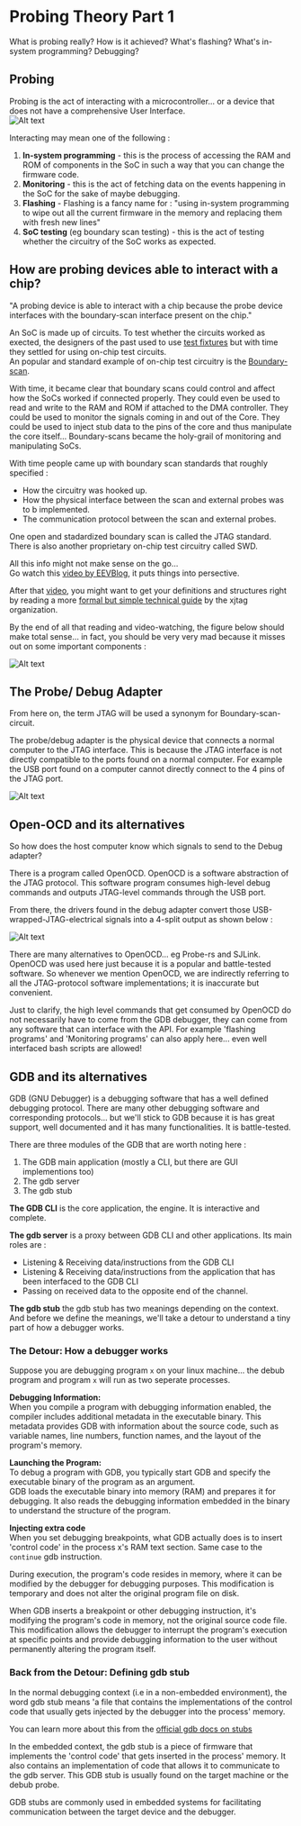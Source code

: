 # Probing Theory Part 1


What is probing really? How is it achieved? What's flashing? What's in-system programming? Debugging?  

## Probing
Probing is the act of interacting with a microcontroller... or a device that does not have a comprehensive User Interface.  
![Alt text](img/probe_scifi.png)

Interacting may mean one of the following :  
 
1. **In-system programming** - this is the process of accessing the RAM and ROM of components in the SoC in such a way that you can change the firmware code.  
2. **Monitoring** - this is the act of fetching data on the events happening in the SoC for the sake of maybe debugging.  
3. **Flashing** - Flashing is a fancy name for : "using in-system programming to wipe out all the current firmware in the memory and replacing them with fresh new lines"
4. **SoC testing** (eg boundary scan testing) - this is the act of testing whether the circuitry of the SoC works as expected.  


## How are probing devices able to interact with a chip? 

"A probing device is able to interact with a chip because the probe device interfaces with the boundary-scan interface present on the chip."  

An SoC is made up of circuits. To test whether the circuits worked as exected, the designers of the past used to use [test fixtures][test-fixtures] but with time they settled for using on-chip test circuits.  
An popular and standard example of on-chip test circuitry is the [Boundary-scan][what-is-a-boundary-scan].  

With time, it became clear that boundary scans could control and affect how the SoCs worked if connected properly. They could even be used to read and write to the RAM and ROM if attached to the DMA controller. They could be used to monitor the signals coming in and out of the Core. They could be used to inject stub data to the pins of the core and thus manipulate the core itself... Boundary-scans became the holy-grail of monitoring and manipulating SoCs.  

With time people came up with boundary scan standards that roughly specified : 
- How the circuitry was hooked up. 
- How the physical interface between the scan and external probes was to b implemented. 
- The communication protocol between the scan and external probes.

One open and stadardized boundary scan is called the JTAG standard.  
There is also another proprietary on-chip test circuitry called SWD.  

All this info might not make sense on the go...    
Go watch this [video by EEVBlog][jtag-video-by-EEVBlog], it puts things into persective.  


After that [video][jtag-video-by-EEVBlog], you might want to get your definitions and structures right by reading a more [formal but simple technical guide][jtag-technical-guide] by the xjtag organization.  


By the end of all that reading and video-watching, the figure below should make total sense... in fact, you should be very very mad because it misses out on some important components :  

![Alt text](img/jtag-registers.jpg)



## The Probe/ Debug Adapter

From here on, the term JTAG will be used a synonym for Boundary-scan-circuit.  

The probe/debug adapter is the physical device that connects a normal computer to the JTAG interface. This is because the JTAG interface is not directly compatible to the ports found on a normal computer. For example the USB port found on a computer cannot directly connect to the 4 pins of the JTAG port.  

![Alt text](img/probe-core.png)


## Open-OCD and its alternatives
So how does the host computer know which signals to send to the Debug adapter?  

There is a program called OpenOCD. OpenOCD is a software abstraction of the JTAG protocol. This software program consumes high-level debug commands and outputs JTAG-level commands through the USB port.  

From there, the drivers found in the debug adapter convert those USB-wrapped-JTAG-electrical signals into a 4-split output as shown below :  


![Alt text](<img/openocd-probe-core .png>)

There are many alternatives to OpenOCD... eg Probe-rs and SJLink. OpenOCD was used here just because it is a popular and battle-tested software. So whenever we mention OpenOCD, we are indirectly referring to all the JTAG-protocol software implementations; it is inaccurate but convenient.    

Just to clarify, the high level commands that get consumed by OpenOCD do not necessarily have to come from the GDB debugger, they can come from any software that can interface with the API. For example 'flashing programs' and 'Monitoring programs' can also apply here... even well interfaced bash scripts are allowed!


## GDB and its alternatives

GDB (GNU Debugger) is a debugging software that has a well defined debugging protocol. There are many other debugging software and corresponding protocols... but we'll stick to GDB because it is has great support, well documented and it has many functionalities. It is battle-tested.  

There are three modules of the GDB that are worth noting here : 
1. The GDB main application (mostly a CLI, but there are GUI implementions too)
2. The gdb server
3. The gdb stub

**The GDB CLI** is the core application, the engine. It is interactive and complete.  


**The gdb server** is a proxy between GDB CLI and other applications. Its main roles are :  
- Listening & Receiving data/instructions from the GDB CLI
- Listening & Receiving data/instructions from the application that has been interfaced to the GDB CLI
- Passing on received data to the opposite end of the channel.  

**The gdb stub** the gdb stub has two meanings depending on the context. And before we define the meanings, we'll take a detour to understand a tiny part of how a debugger works.  

### The Detour: How a debugger works  
Suppose you are debugging program `x` on your linux machine... the debub program and program `x` will run as two seperate processes.  

**Debugging Information:**  
When you compile a program with debugging information enabled, the compiler includes additional metadata in the executable binary. This metadata provides GDB with information about the source code, such as variable names, line numbers, function names, and the layout of the program's memory.  

**Launching the Program:**  
To debug a program with GDB, you typically start GDB and specify the executable binary of the program as an argument.  
GDB loads the executable binary into memory (RAM) and prepares it for debugging. It also reads the debugging information embedded in the binary to understand the structure of the program.  

**Injecting extra code**  
When you set debugging breakpoints, what GDB actually does is to insert 'control code' in the process x's RAM text section. Same case to the `continue` gdb instruction.  

During execution, the program's code resides in memory, where it can be modified by the debugger for debugging purposes. This modification is temporary and does not alter the original program file on disk.  

When GDB inserts a breakpoint or other debugging instruction, it's modifying the program's code in memory, not the original source code file. This modification allows the debugger to interrupt the program's execution at specific points and provide debugging information to the user without permanently altering the program itself.

### Back from the Detour: Defining gdb stub
In the normal debugging context (i.e in a non-embedded environment), the word gdb stub means 'a file that contains the implementations of the control code that usually gets injected by the debugger into the process' memory.   

You can learn more about this from the [official gdb docs on stubs][gdb-stub-functions]

In the embedded context, the gdb stub is a piece of firmware that implements the 'control code' that gets inserted in the process' memory. It also contains an implementation of code that allows it to communicate to the gdb server. This GDB stub is usually found on the target machine or the debub probe.  

GDB stubs are commonly used in embedded systems for facilitating communication between the target device and the debugger.  


<!--  undone

## Summary Picture  
 draw a summary picture that shows the relations between : 
 - host computer
 - target SoC
 - Debug Adapter
 - openOCD
 - GDB cli, gdb server, gdb stub
 - jtag interface
 - jtag TAP
 - core
 - memories (RAM + ROM) -->



[test-fixtures]: https://en.wikipedia.org/wiki/Test_fixture  
[what-is-a-boundary-scan]: https://www.youtube.com/watch?v=Y_dfg8h_yEY
[jtag-video-by-EEVBlog]: https://www.youtube.com/watch?v=TlWlLeC5BUs
[jtag-technical-guide]: https://www.xjtag.com/about-jtag/jtag-a-technical-overview/
[gdb-stub-functions]: https://ftp.gnu.org/old-gnu/Manuals/gdb/html_node/gdb_126.html